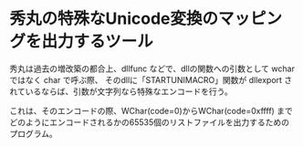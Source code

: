 # 秀丸の特殊なUnicode変換のマッピングを出力するツール

秀丸は過去の増改築の都合上、dllfunc などで、dllの関数への引数として wcharではなく char で呼ぶ際、
そのdllに「STARTUNIMACRO」関数が dllexport されているならば、引数が文字列なら特殊なエンコードを行う。

これは、そのエンコードの際、WChar(code=0)からWChar(code=0xffff) までどのようにエンコードされるかの65535個のリストファイルを出力するためのプログラム。

